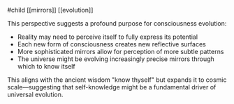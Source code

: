 #child [[mirrors]] [[evolution]]

This perspective suggests a profound purpose for consciousness evolution:

- Reality may need to perceive itself to fully express its potential
- Each new form of consciousness creates new reflective surfaces
- More sophisticated mirrors allow for perception of more subtle patterns
- The universe might be evolving increasingly precise mirrors through which to know itself

This aligns with the ancient wisdom "know thyself" but expands it to cosmic scale—suggesting that self-knowledge might be a fundamental driver of universal evolution.